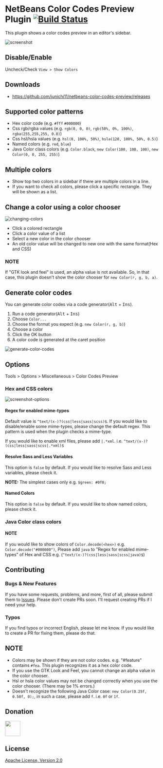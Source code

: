 # NetBeans Color Codes Preview Plugin [![Build Status](https://travis-ci.org/junichi11/netbeans-color-codes-preview.svg?branch=master)](https://travis-ci.org/junichi11/netbeans-color-codes-preview)

This plugin shows a color codes preview in an editor's sidebar.

![screenshot](images/netbeans-color-codes-preview-screenshot.png)

## Disable/Enable

Uncheck/Check `View > Show Colors`

## Downloads

- https://github.com/junichi11/netbeans-color-codes-preview/releases

## Supported color patterns

- Hex color code (e.g. `#fff` `#000000`)
- Css rgb/rgba values (e.g. `rgb(0, 0, 0)`, `rgb(50%, 0%, 100%)`, `rgba(255,255,255, 0.8)`)
- Css hsl/hsla values (e.g. `hsl(0, 100%, 50%)`, `hsla(120, 100%, 50%, 0.5)`)
- Named colors (e.g. `red`, `blue`)
- Java Color class colors (e.g. `Color.black`, `new Color(100, 100, 100)`, `new Color(0, 0, 255, 255)`)

## Multiple colors

- Show top two colors in a sidebar if there are multiple colors in a line.
- If you want to check all colors, please click a specific rectangle. They will be shown as a list.

## Change a color using a color chooser

![changing-colors](images/netbeans-color-codes-preview-changing-colors.gif)

- Click a colored rectangle
- Click a color value of a list
- Select a new color in the color chooser
- An old color value will be changed to new one with the same format(Hex and CSS)

### NOTE

If "GTK look and feel" is used, an alpha value is not available. So, in that case, this plugin doesn't show the color chooser for `new Color(r, g, b, a)`.

## Generate color codes

You can generate color codes via a code generator(<kbd>Alt</kbd> + <kbd>Ins</kbd>).

1. Run a code generator(<kbd>Alt</kbd> + <kbd>Ins</kbd>)
2. Choose `Color...`
3. Choose the format you expect (e.g. `new Color(r, g, b)`)
4. Choose a color
5. Click the OK button
6. A color code is generated at the caret position

![generate-color-codes](images/netbeans-color-codes-preview-generate-color-code.gif)

## Options

Tools > Options > Miscellaneous > Color Codes Preview

### Hex and CSS colors

![screenshot-options](images/netbeans-color-codes-preview-options.png)

#### Regex for enabled mime-types

Default value is `^text/(x-)?(css|less|sass|scss)$`.
If you would like to disable/enable some mime-types, please change the default regex.
This pattern is used when the plugin checks a mime-type.

If you would like to enable xml files, please add `|.*xml`. i.e. `^text/(x-)?(css|less|sass|scss|.*xml)$`

#### Resolve Sass and Less Variables

This option is `false` by default. If you would like to resolve Sass and Less variables, please check it.

**NOTE:** The simplest cases only e.g. `$green: #0f0;`

#### Named Colors

This option is `false` by default. If you would like to show named colors, please check it.

### Java Color class colors

#### NOTE

If you would like to show colors of `Color.decode(<hex>)` e.g. `Color.decode("#000000")`, Please add `java` to "Regex for enabled mime-types" of Hex and CSS e.g. (`^text/(x-)?(css|less|sass|scss|java)$`)

## Contributing

### Bugs & New Features

If you have some requests, problems, and more, first of all, please submit them to [Issues](https://github.com/junichi11/netbeans-color-codes-preview/issues).
Please don't create PRs soon. I'll request creating PRs if I need your help.

### Typos

If you find typos or incorrect English, please let me know. If you would like to create a PR for fixing them, please do that.

## NOTE

- Colors may be shown if they are not color codes. e.g. "#feature" contains `#fea`. This plugin recognizes it as a hex color code.
- If you use the GTK Look and Feel, you cannot change an alpha value in the color chooser.
- Hsl or hsla color values may not be changed correctly when you use the color chooser. (There may be 1% errors.)
- Doesn't recognize the following Java Color case: `new Color(0.25f, 0.50f, 0);`, in such a case, please add `f`. i.e. `0f` or `1f`.

## Donation

<a href="https://www.patreon.com/junichi11"><img src="https://c5.patreon.com/external/logo/become_a_patron_button@2x.png" height="50"></a>

## License

[Apache License, Version 2.0](https://www.apache.org/licenses/LICENSE-2.0)

